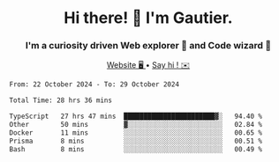 <h1 align="center">Hi there! 👋 I'm Gautier.</h1>
<h3 align="center">I'm a curiosity driven Web explorer 🚀 and Code wizard 🧙</h3>

<p align="center">
  <a href="https://xisabla.github.io/">Website 🖥️ </a> •
  <a href="mailto:xisabla.dev@gmail.com">Say hi ! ✉️</a>
</p>

<!--START_SECTION:waka-->

```txt
From: 22 October 2024 - To: 29 October 2024

Total Time: 28 hrs 36 mins

TypeScript   27 hrs 47 mins  ███████████████████████▓░   94.40 %
Other        50 mins         ▓░░░░░░░░░░░░░░░░░░░░░░░░   02.84 %
Docker       11 mins         ░░░░░░░░░░░░░░░░░░░░░░░░░   00.65 %
Prisma       8 mins          ░░░░░░░░░░░░░░░░░░░░░░░░░   00.51 %
Bash         8 mins          ░░░░░░░░░░░░░░░░░░░░░░░░░   00.49 %
```

<!--END_SECTION:waka-->
